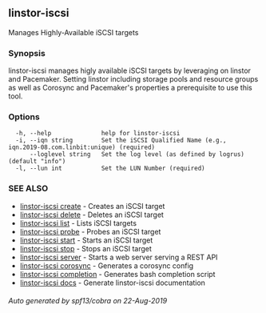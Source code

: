 ## linstor-iscsi

Manages Highly-Available iSCSI targets

### Synopsis

linstor-iscsi manages higly available iSCSI targets by leveraging on linstor
and Pacemaker. Setting linstor including storage pools and resource groups
as well as Corosync and Pacemaker's properties a prerequisite to use this tool.

### Options

```
  -h, --help              help for linstor-iscsi
  -i, --iqn string        Set the iSCSI Qualified Name (e.g., iqn.2019-08.com.linbit:unique) (required)
      --loglevel string   Set the log level (as defined by logrus) (default "info")
  -l, --lun int           Set the LUN Number (required)
```

### SEE ALSO

* [linstor-iscsi create](linstor-iscsi_create.md)	 - Creates an iSCSI target
* [linstor-iscsi delete](linstor-iscsi_delete.md)	 - Deletes an iSCSI target
* [linstor-iscsi list](linstor-iscsi_list.md)	 - Lists iSCSI targets
* [linstor-iscsi probe](linstor-iscsi_probe.md)	 - Probes an iSCSI target
* [linstor-iscsi start](linstor-iscsi_start.md)	 - Starts an iSCSI target
* [linstor-iscsi stop](linstor-iscsi_stop.md)	 - Stops an iSCSI target
* [linstor-iscsi server](server.md)	 - Starts a web server serving a REST API
* [linstor-iscsi corosync](corosync.md)	 - Generates a corosync config
* [linstor-iscsi completion](completion.md)	 - Generates bash completion script
* [linstor-iscsi docs](docs.md)	 - Generate linstor-iscsi documentation

###### Auto generated by spf13/cobra on 22-Aug-2019
